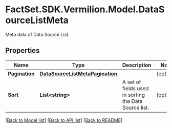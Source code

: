 # FactSet.SDK.Vermilion.Model.DataSourceListMeta
Meta data of Data Source List.

## Properties

Name | Type | Description | Notes
------------ | ------------- | ------------- | -------------
**Pagination** | [**DataSourceListMetaPagination**](DataSourceListMetaPagination.md) |  | [optional] 
**Sort** | **List&lt;string&gt;** | A set of fields used in sorting the Data Source list. | [optional] 

[[Back to Model list]](../README.md#documentation-for-models) [[Back to API list]](../README.md#documentation-for-api-endpoints) [[Back to README]](../README.md)

